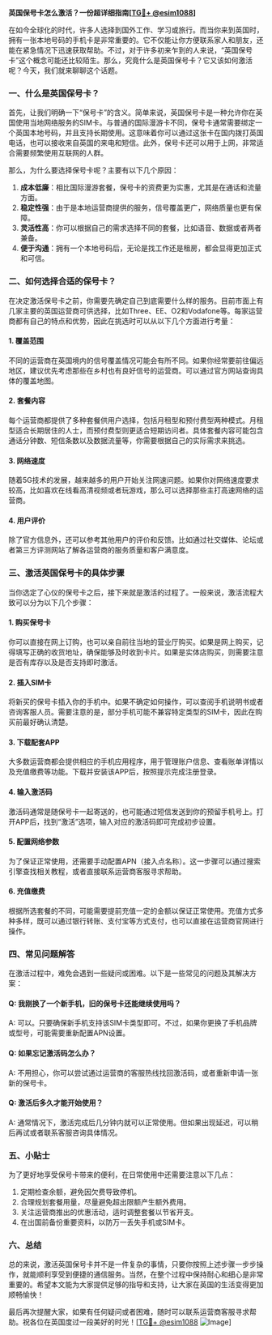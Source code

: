 **英国保号卡怎么激活？一份超详细指南[[TG💪+ @esim1088](https://t.me/s/esim1088)]**

在如今全球化的时代，许多人选择到国外工作、学习或旅行。而当你来到英国时，拥有一张本地号码的手机卡是非常重要的。它不仅能让你方便联系家人和朋友，还能在紧急情况下迅速获取帮助。不过，对于许多初来乍到的人来说，“英国保号卡”这个概念可能还比较陌生。那么，究竟什么是英国保号卡？它又该如何激活呢？今天，我们就来聊聊这个话题。

### 一、什么是英国保号卡？

首先，让我们明确一下“保号卡”的含义。简单来说，英国保号卡是一种允许你在英国使用当地网络服务的SIM卡。与普通的国际漫游卡不同，保号卡通常需要绑定一个英国本地号码，并且支持长期使用。这意味着你可以通过这张卡在国内拨打英国电话，也可以接收来自英国的来电和短信。此外，保号卡还可以用于上网，非常适合需要频繁使用互联网的人群。

那么，为什么要选择保号卡呢？主要有以下几个原因：

1. **成本低廉**：相比国际漫游套餐，保号卡的资费更为实惠，尤其是在通话和流量方面。
2. **稳定性强**：由于是本地运营商提供的服务，信号覆盖更广，网络质量也更有保障。
3. **灵活性高**：你可以根据自己的需求选择不同的套餐，比如语音、数据或者两者兼备。
4. **便于沟通**：拥有一个本地号码后，无论是找工作还是租房，都会显得更加正式和可信。

### 二、如何选择合适的保号卡？

在决定激活保号卡之前，你需要先确定自己到底需要什么样的服务。目前市面上有几家主要的英国运营商可供选择，比如Three、EE、O2和Vodafone等。每家运营商都有自己的特点和优势，因此在挑选时可以从以下几个方面进行考量：

#### 1. 覆盖范围
不同的运营商在英国境内的信号覆盖情况可能会有所不同。如果你经常要前往偏远地区，建议优先考虑那些在乡村也有良好信号的运营商。可以通过官方网站查询具体的覆盖地图。

#### 2. 套餐内容
每个运营商都提供了多种套餐供用户选择，包括月租型和预付费型两种模式。月租型适合长期居住的人士，而预付费型则更适合短期访问者。具体套餐内容可能包含通话分钟数、短信条数以及数据流量等，你需要根据自己的实际需求来挑选。

#### 3. 网络速度
随着5G技术的发展，越来越多的用户开始关注网速问题。如果你对网络速度要求较高，比如喜欢在线看高清视频或者玩游戏，那么可以选择那些主打高速网络的运营商。

#### 4. 用户评价
除了官方信息外，还可以参考其他用户的评价和反馈。比如通过社交媒体、论坛或者第三方评测网站了解各运营商的服务质量和客户满意度。

### 三、激活英国保号卡的具体步骤

当你选定了心仪的保号卡之后，接下来就是激活的过程了。一般来说，激活流程大致可以分为以下几个步骤：

#### 1. 购买保号卡
你可以直接在网上订购，也可以亲自前往当地的营业厅购买。如果是网上购买，记得填写正确的收货地址，确保能够及时收到卡片。如果是实体店购买，则需要注意是否有库存以及是否支持即时激活。

#### 2. 插入SIM卡
将新买的保号卡插入你的手机中。如果不确定如何操作，可以查阅手机说明书或者咨询客服人员。需要注意的是，部分手机可能不兼容特定类型的SIM卡，因此在购买前最好确认清楚。

#### 3. 下载配套APP
大多数运营商都会提供相应的手机应用程序，用于管理账户信息、查看账单详情以及充值缴费等功能。下载并安装该APP后，按照提示完成注册登录。

#### 4. 输入激活码
激活码通常是随保号卡一起寄送的，也可能通过短信发送到你的预留手机号上。打开APP后，找到“激活”选项，输入对应的激活码即可完成初步设置。

#### 5. 配置网络参数
为了保证正常使用，还需要手动配置APN（接入点名称）。这一步骤可以通过搜索引擎查找相关教程，或者直接联系运营商客服寻求帮助。

#### 6. 充值缴费
根据所选套餐的不同，可能需要提前充值一定的金额以保证正常使用。充值方式多种多样，既可以通过银行转账、支付宝等方式支付，也可以直接在运营商官网进行操作。

### 四、常见问题解答

在激活过程中，难免会遇到一些疑问或困难。以下是一些常见的问题及其解决方案：

#### Q: 我刚换了一个新手机，旧的保号卡还能继续使用吗？
A: 可以。只要确保新手机支持该SIM卡类型即可。不过，如果你更换了手机品牌或型号，可能需要重新配置APN设置。

#### Q: 如果忘记激活码怎么办？
A: 不用担心，你可以尝试通过运营商的客服热线找回激活码，或者重新申请一张新的保号卡。

#### Q: 激活后多久才能开始使用？
A: 通常情况下，激活完成后几分钟内就可以正常使用。但如果出现延迟，可以稍后再试或者联系客服咨询具体情况。

### 五、小贴士

为了更好地享受保号卡带来的便利，在日常使用中还需要注意以下几点：

1. 定期检查余额，避免因欠费导致停机。
2. 合理规划套餐用量，尽量避免超出限额产生额外费用。
3. 关注运营商推出的优惠活动，适时调整套餐以节省开支。
4. 在出国前备份重要资料，以防万一丢失手机或SIM卡。

### 六、总结

总的来说，激活英国保号卡并不是一件复杂的事情，只要你按照上述步骤一步步操作，就能顺利享受到便捷的通信服务。当然，在整个过程中保持耐心和细心是非常重要的。希望本文能为大家提供足够的指导和支持，让大家在英国的生活变得更加顺畅愉快！

最后再次提醒大家，如果有任何疑问或者困难，随时可以联系运营商客服寻求帮助。祝各位在英国度过一段美好的时光！[[TG💪+ @esim1088](https://t.me/s/esim1088) ![Image](https://i.postimg.cc/4NQfJmqS/Snipaste-2025-05-13-00-14-12.png)]